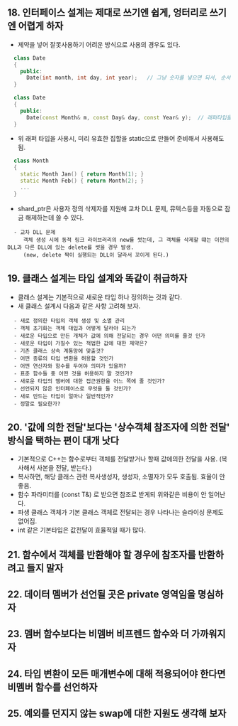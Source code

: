
## 18. 인터페이스 설계는 제대로 쓰기엔 쉽게, 엉터리로 쓰기엔 어렵게 하자
  - 제약을 넣어 잘못사용하기 어려운 방식으로 사용의 경우도 있다.
```cpp
  class Date
  {
    public:
      Date(int month, int day, int year);   // 그냥 숫자를 넣으면 되서, 순서 잘못넣거나, 범위 오류 생길수 있다.
  }
  
  class Date
  {
    public:
      Date(const Month& m, const Day& day, const Year& y);  // 래퍼타입을 만들어서 넘겨 오류를 줄이도록 함.
  }

```
  - 위 래퍼 타입을 사용시, 미리 유효한 집할을 static으로 만들어 준비해서 사용해도 됨.
```cpp
  class Month
  {
    static Month Jan() { return Month(1); }
    static Month Feb() { return Month(2); }
    ...
  }
```
  - shard_ptr은 사용자 정의 삭제자를 지원해 교차 DLL 문제, 뮤텍스등을 자동으로 잠금 해제하는데 쓸 수 있다.
```
  - 교차 DLL 문제
     객체 생성 시에 동적 링크 라이브러리의 new를 썻는데, 그 객체를 삭제할 떄는 이전의 DLL과 다른 DLL에 있는 delete를 썻을 경우 발생.
     (new, delete 짝이 실행되는 DLL이 달라서 꼬이게 된다.)
```

## 19. 클래스 설계는 타입 설계와 똑같이 취급하자

  - 클래스 설계는 기본적으로 새로운 타입 하나 정의하는 것과 같다.
  - 새 클래스 설계시 다음과 같은 사항 고려해 보자.
```
  - 새로 정의한 타입의 객체 생성 및 소멸 관리
  - 객체 초기화는 객체 대입과 어떻게 달라야 되는가
  - 새로운 타입으로 만든 개체가 값에 의해 전달되는 경우 어떤 의미를 줄것 인가
  - 새로운 타입이 가질수 있는 적법한 값에 대한 제약은?
  - 기존 클래스 상속 계통망에 맞출것?
  - 어떤 종류의 타입 변환을 허용할 것인가
  - 어떤 연산자와 함수를 두어야 의미가 있을까?
  - 표준 함수들 중 어떤 것을 허용하지 말 것인가?
  - 새로운 타입의 멤버에 대한 접근권한을 어느 쪽에 줄 것인가?
  - 선언되지 않은 인터페이스로 무엇을 둘 것인가?
  - 새로 만드는 타입이 얼마나 일반적인가?
  - 정말로 필요한가?
```

## 20. '값에 의한 전달'보다는 '상수객체 참조자에 의한 전달' 방식을 택하는 편이 대개 낫다
  
  - 기본적으로 C++는 함수로부터 객체를 전달받거나 할때 값에의한 전달을 사용. (복사해서 사본을 전달, 받는다.)
  - 복사하면, 해당 클래스 관련 복사생성자, 생성자, 소멸자가 모두 호출됨. 효율이 안좋음.
  - 함수 파라미터를 (const T&) 로 받으면 참조로 받게되 위와같은 비용이 안 일어난다.
  - 파생 클래스 객체가 기본 클래스 객체로 전달되는 경우 나타나는 슬라이싱 문제도 없어짐.
  - int 같은 기본타입은 값전달이 효율적일 때가 많다.


## 21. 함수에서 객체를 반환해야 할 경우에 참조자를 반환하려고 들지 말자

## 22. 데이터 멤버가 선언될 곳은 private 영역임을 명심하자

## 23. 멤버 함수보다는 비멤버 비프렌드 함수와 더 가까워지자

## 24. 타입 변환이 모든 매개변수에 대해 적용되어야 한다면 비멤버 함수를 선언하자

## 25. 예외를 던지지 않는 swap에 대한 지원도 생각해 보자

